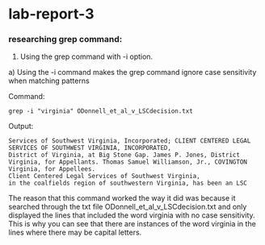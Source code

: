 # lab-report-3
### researching grep command:

1. Using the grep command with -i option.



a) Using the -i command makes the grep command ignore case sensitivity when matching patterns

Command:
```
grep -i "virginia" ODonnell_et_al_v_LSCdecision.txt
```

Output:
```
Services of Southwest Virginia, Incorporated; CLIENT CENTERED LEGAL
SERVICES OF SOUTHWEST VIRGINIA, INCORPORATED,
District of Virginia, at Big Stone Gap. James P. Jones, District
Virginia, for Appellants. Thomas Samuel Williamson, Jr., COVINGTON
Virginia, for Appellees.
Client Centered Legal Services of Southwest Virginia,
in the coalfields region of southwestern Virginia, has been an LSC
```

The reason that this command worked the way it did was because it searched through the txt file ODonnell_et_al_v_LSCdecision.txt and 
only displayed the lines that included the word virginia with no case sensitivity. This is why you can see that there are instances of 
the word virginia in the lines where there may be capital letters.


